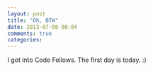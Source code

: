 ```yaml
---
layout: post
title: "Oh, BTW"
date: 2013-07-08 08:04
comments: true
categories: 
---
```

I got into Code Fellows. The first day is today. :)
